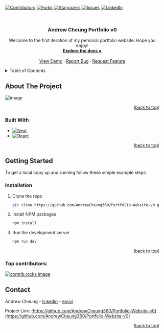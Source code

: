 <!-- Improved compatibility of back to top link: See: https://github.com/othneildrew/Best-README-Template/pull/73 -->
<a id="readme-top"></a>
<!--
*** Thanks for checking out the Best-README-Template. If you have a suggestion
*** that would make this better, please fork the repo and create a pull request
*** or simply open an issue with the tag "enhancement".
*** Don't forget to give the project a star!
*** Thanks again! Now go create something AMAZING! :D
-->



<!-- PROJECT SHIELDS -->
<!--
*** I'm using markdown "reference style" links for readability.
*** Reference links are enclosed in brackets [ ] instead of parentheses ( ).
*** See the bottom of this document for the declaration of the reference variables
*** for contributors-url, forks-url, etc. This is an optional, concise syntax you may use.
*** https://www.markdownguide.org/basic-syntax/#reference-style-links
-->
[![Contributors][contributors-shield]][contributors-url]
[![Forks][forks-shield]][forks-url]
[![Stargazers][stars-shield]][stars-url]
[![Issues][issues-shield]][issues-url]
[![LinkedIn][linkedin-shield]][linkedin-url]



<!-- PROJECT LOGO -->
<br />
<div align="center">
  <a href="https://github.com/AndrewCheung360/Portfolio-Website-v0">
<!--     <img src="images/logo.png" alt="Logo" width="80" height="80"> -->
  </a>

<h3 align="center">Andrew Cheung Portfolio v0</h3>

  <p align="center">
    Welcome to the first iteration of my personal portfolio website. Hope you enjoy!
    <br />
    <a href="https://github.com/AndrewCheung360/Portfolio-Website-v0"><strong>Explore the docs »</strong></a>
    <br />
    <br />
    <a href="andrew-cheung.com">View Demo</a>
    ·
    <a href="https://github.com/AndrewCheung360/Portfolio-Website-v0/issues/new?labels=bug&template=bug-report---.md">Report Bug</a>
    ·
    <a href="https://github.com/AndrewCheung360/Portfolio-Website-v0/issues/new?labels=enhancement&template=feature-request---.md">Request Feature</a>
  </p>
</div>



<!-- TABLE OF CONTENTS -->
<details>
  <summary>Table of Contents</summary>
  <ol>
    <li>
      <a href="#about-the-project">About The Project</a>
      <ul>
        <li><a href="#built-with">Built With</a></li>
      </ul>
    </li>
    <li>
      <a href="#getting-started">Getting Started</a>
      <ul>
        <li><a href="#installation">Installation</a></li>
      </ul>
    </li>
    <li><a href="#contact">Contact</a></li>
  </ol>
</details>



<!-- ABOUT THE PROJECT -->
## About The Project

![image](https://github.com/user-attachments/assets/cd0a266a-4282-4960-80d3-7e656899fa85)



<p align="right">(<a href="#readme-top">back to top</a>)</p>



### Built With

* [![Next][Next.js]][Next-url]
* [![React][React.js]][React-url]

<p align="right">(<a href="#readme-top">back to top</a>)</p>



<!-- GETTING STARTED -->
## Getting Started

To get a local copy up and running follow these simple example steps.


### Installation

1. Clone the repo
   ```sh
   git clone https://github.com/AndrewCheung360/Portfolio-Website-v0.git
   ```
2. Install NPM packages
   ```sh
   npm install
   ```
   
3. Run the development server
   ```sh
   npm run dev
   ```
   

<p align="right">(<a href="#readme-top">back to top</a>)</p>


### Top contributors:

<a href="https://github.com/AndrewCheung360/Portfolio-Website-v0/graphs/contributors">
  <img src="https://contrib.rocks/image?repo=AndrewCheung360/Portfolio-Website-v0" alt="contrib.rocks image" />
</a>




<!-- CONTACT -->
## Contact

Andrew Cheung - [linkedin](https://www.linkedin.com/in/andrewcheung360/) - [email](andrewcheung360@gmail.com)

Project Link: [https://github.com/AndrewCheung360/Portfolio-Website-v0](https://github.com/AndrewCheung360/Portfolio-Website-v0)

<p align="right">(<a href="#readme-top">back to top</a>)</p>




<!-- MARKDOWN LINKS & IMAGES -->
<!-- https://www.markdownguide.org/basic-syntax/#reference-style-links -->
[contributors-shield]: https://img.shields.io/github/contributors/AndrewCheung360/Portfolio-Website-v0.svg?style=for-the-badge
[contributors-url]: https://github.com/AndrewCheung360/Portfolio-Website-v0/graphs/contributors
[forks-shield]: https://img.shields.io/github/forks/AndrewCheung360/Portfolio-Website-v0.svg?style=for-the-badge
[forks-url]: https://github.com/AndrewCheung360/Portfolio-Website-v0/network/members
[stars-shield]: https://img.shields.io/github/stars/AndrewCheung360/Portfolio-Website-v0.svg?style=for-the-badge
[stars-url]: https://github.com/AndrewCheung360/Portfolio-Website-v0/stargazers
[issues-shield]: https://img.shields.io/github/issues/AndrewCheung360/Portfolio-Website-v0.svg?style=for-the-badge
[issues-url]: https://github.com/AndrewCheung360/Portfolio-Website-v0/issues
[license-shield]: https://img.shields.io/github/license/AndrewCheung360/Portfolio-Website-v0.svg?style=for-the-badge
[license-url]: https://github.com/AndrewCheung360/Portfolio-Website-v0/blob/master/LICENSE.txt
[linkedin-shield]: https://img.shields.io/badge/-LinkedIn-black.svg?style=for-the-badge&logo=linkedin&colorB=555
[linkedin-url]: https://linkedin.com/in/andrewcheung360
[product-screenshot]: images/screenshot.png
[Next.js]: https://img.shields.io/badge/next.js-000000?style=for-the-badge&logo=nextdotjs&logoColor=white
[Next-url]: https://nextjs.org/
[React.js]: https://img.shields.io/badge/React-20232A?style=for-the-badge&logo=react&logoColor=61DAFB
[React-url]: https://reactjs.org/
[Vue.js]: https://img.shields.io/badge/Vue.js-35495E?style=for-the-badge&logo=vuedotjs&logoColor=4FC08D
[Vue-url]: https://vuejs.org/
[Angular.io]: https://img.shields.io/badge/Angular-DD0031?style=for-the-badge&logo=angular&logoColor=white
[Angular-url]: https://angular.io/
[Svelte.dev]: https://img.shields.io/badge/Svelte-4A4A55?style=for-the-badge&logo=svelte&logoColor=FF3E00
[Svelte-url]: https://svelte.dev/
[Laravel.com]: https://img.shields.io/badge/Laravel-FF2D20?style=for-the-badge&logo=laravel&logoColor=white
[Laravel-url]: https://laravel.com
[Bootstrap.com]: https://img.shields.io/badge/Bootstrap-563D7C?style=for-the-badge&logo=bootstrap&logoColor=white
[Bootstrap-url]: https://getbootstrap.com
[JQuery.com]: https://img.shields.io/badge/jQuery-0769AD?style=for-the-badge&logo=jquery&logoColor=white
[JQuery-url]: https://jquery.com 
